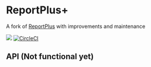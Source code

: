 # ReportPlus+
A fork of [ReportPlus](https://github.com/xBoneso/ReportPlus) with improvements and maintenance


[![](https://jitpack.io/v/Fernthedev/ReportPlus.svg)](https://jitpack.io/#Fernthedev/ReportPlus)
[![CircleCI](https://circleci.com/gh/Fernthedev/ReportPlus/tree/master.svg?style=svg)](https://circleci.com/gh/Fernthedev/ReportPlus/tree/master)

## API (Not functional yet)
